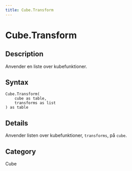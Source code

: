 ```yaml
---
title: Cube.Transform
---
```


# Cube.Transform


## Description

Anvender en liste over kubefunktioner.


## Syntax

```powerquery
Cube.Transform(
    cube as table,
    transforms as list
) as table
```


## Details

Anvender listen over kubefunktioner, <code>transforms</code>, på <code>cube</code>.



## Category
Cube
